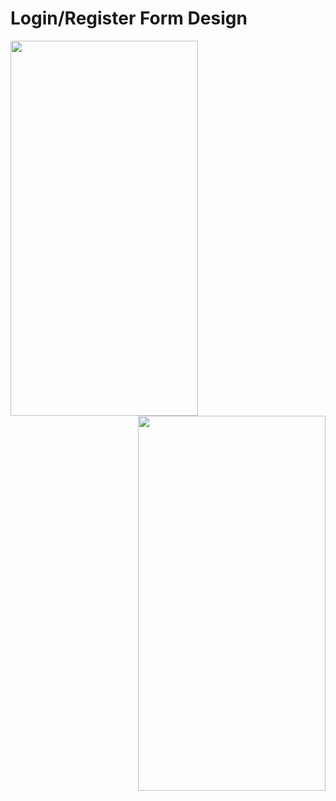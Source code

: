 # Login/Register Form Design




<img align="left" width="300" height="600" src="https://user-images.githubusercontent.com/59921382/174047028-d11604f1-0ec3-4406-a812-77068d855496.jpg">
<img align="right" width="300" height="600" src="https://user-images.githubusercontent.com/59921382/174047704-d3685b05-204c-4e92-8e3f-a13f54bf213b.jpg">

